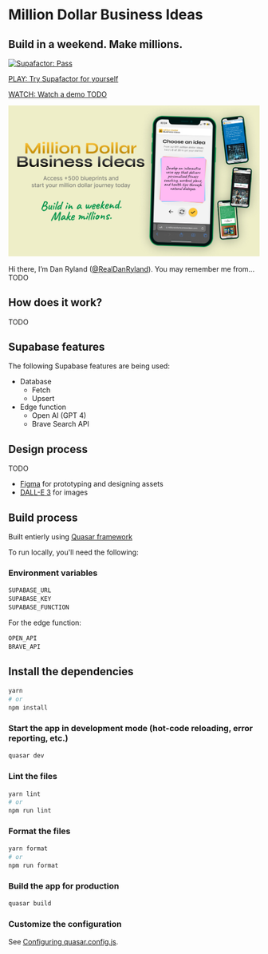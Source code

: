 # Million Dollar Business Ideas

## Build in a weekend. Make millions.

[![Supafactor: Pass](https://nipsfqhfvpgclfjnctna.supabase.co/functions/v1/badge?userName=danryland&repo=supafactor)](https://supafactor.netlify.app/)

[PLAY: Try Supafactor for yourself](https://milliondollarbusinessideas.com)

[WATCH: Watch a demo TODO](https://www.loom.com/)

![Million Dollar Business Ideas](./src/assets/img/cover-1.jpg)

Hi there, I’m Dan Ryland ([@RealDanRyland](https://twitter.com/realdanryland)). You may remember me from... TODO

## How does it work?

TODO

## Supabase features

The following Supabase features are being used:

- Database
  - Fetch
  - Upsert
- Edge function
  - Open AI (GPT 4)
  - Brave Search API

## Design process

TODO

- [Figma](https://www.figma.com/) for prototyping and designing assets
- [DALL-E 3](#) for images

## Build process

Built entierly using [Quasar framework](https://quasar.dev/)

To run locally, you'll need the following:

### Environment variables

```bash
SUPABASE_URL
SUPABASE_KEY
SUPABASE_FUNCTION
```

For the edge function:

```bash
OPEN_API
BRAVE_API
```

## Install the dependencies

```bash
yarn
# or
npm install
```

### Start the app in development mode (hot-code reloading, error reporting, etc.)

```bash
quasar dev
```

### Lint the files

```bash
yarn lint
# or
npm run lint
```

### Format the files

```bash
yarn format
# or
npm run format
```

### Build the app for production

```bash
quasar build
```

### Customize the configuration

See [Configuring quasar.config.js](https://v2.quasar.dev/quasar-cli-vite/quasar-config-js).
